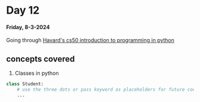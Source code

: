 # Day 12

#### Friday, 8-3-2024

Going through [Havard's cs50 introduction to programming in python]('https://www.youtube.com/watch?v=nLRL_NcnK-4')

## concepts covered

1. Classes in python

```python
class Student:
    # use the three dots or pass keyword as placeholders for future code
    ...
```
